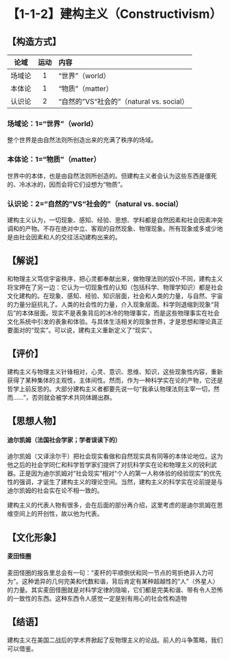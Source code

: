 # 【1-1-2】建构主义（Constructivism）
## 【构造方式】

| 论域 | 运动           | 内容 |
|:----:|:----------------:|:-----|
| 场域论   |1 |  “世界”（world）  |
| 本体论   | 1| “物质”（matter）   |
| 认识论   | 2|  “自然的”VS“社会的”（natural vs. social）  |

### 场域论：1=“世界”（world）
整个世界是由自然法则所创造出来的充满了秩序的场域。
### 本体论：1=“物质”（matter）
世界中的本体，也是由自然法则所创造的。但建构主义者会认为这些东西是僵死的、冷冰冰的，因而会将它们设想为“物质”。
### 认识论：2=“自然的”VS“社会的”（natural vs. social）
建构主义认为，一切现象、感知、经验、思想、学科都是自然因素和社会因素冲突调和的产物。不存在绝对中立、客观的自然现象、物理现象。所有现象或多或少地是由社会因素和人的交往活动建构出来的。

## 【解说】
和物理主义笃信宇宙秩序，把心灵都奉献出来，做物理法则的奴仆不同，建构主义将宝押在了另一边：它认为一切现象性的认知（包括科学、物理学知识）都是社会文化建构的。在现象、感知、经验、知识层面，社会和人类的力量，与自然、宇宙的力量分庭抗礼了。人类的社会性的力量，介入现象层面。科学则退缩到现象“背后”的本体层面。现实不是表象背后的冰冷的物理事实，而是这些物理事实在社会文化系统中引发的表象和体验。与具体生活相关的现象世界，才是思想和理论真正要面对的“现实”。可以说，建构主义重新定义了“现实”。

## 【评价】
建构主义与物理主义针锋相对，心灵、意识、思维、知识，这些现象性内容，重新获得了某种集体的主观性，主体间性。然而，作为一种科学实在论的产物，它还是哲学上前反思的。大部分建构主义者都要先说一句“我承认物理法则主宰一切，然而……”，否则就会被学术共同体踢出群。

## 【思想人物】
#### 迪尔凯姆（法国社会学家；学者误读下的）
迪尔凯姆（又译涂尔干）把社会现实看做和自然现实具有同等的本体论地位。这为他之后的社会学同仁和科学哲学家们提供了对抗科学实在论和物理主义的锐利武器。正是因为迪尔凯姆对“社会现实”相对“个人的第一人称体验的经验现实”的优先性的强调，才诞生了建构主义的理论空间。当然，建构主义的科学实在论前提是与迪尔凯姆的社会实在论不相一致的。

建构主义的代表人物有很多，会在后面的部分再介绍，这里考虑的是迪尔凯姆在思维空间上的开创性，故以他为代表。

## 【文化形象】
#### 麦田怪圈
麦田怪圈的报告里总会有一句：“麦秆的平顺倒伏和同一节点的弯折绝非人力可为”。这种诡异的几何完美和代数和谐，背后肯定有某种超越性的“人”（外星人）的力量。其实麦田怪圈就是对科学定律的隐喻，它们都是完美和谐、带有令人恐怖的一致性的东西。这种东西令人感觉一定是别有用心的社会性构造物

## 【结语】
建构主义在美国二战后的学术界掀起了反物理主义的论战。前人的斗争策略，我们可以借鉴。
